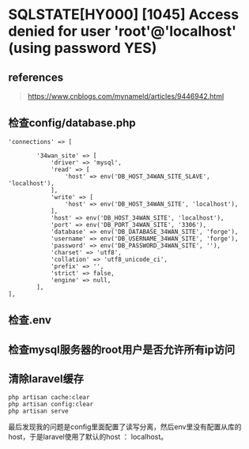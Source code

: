 #  SQLSTATE[HY000] [1045] Access denied for user 'root'@'localhost' (using password YES)

## references

> https://www.cnblogs.com/mynameld/articles/9446942.html

## 检查config/database.php

```
'connections' => [

        '34wan_site' => [
            'driver' => 'mysql',
            'read' => [
                'host' => env('DB_HOST_34WAN_SITE_SLAVE', 'localhost'),
            ],
            'write' => [
                'host' => env('DB_HOST_34WAN_SITE', 'localhost'),
            ],
            'host' => env('DB_HOST_34WAN_SITE', 'localhost'),
            'port' => env('DB_PORT_34WAN_SITE', '3306'),
            'database' => env('DB_DATABASE_34WAN_SITE', 'forge'),
            'username' => env('DB_USERNAME_34WAN_SITE', 'forge'),
            'password' => env('DB_PASSWORD_34WAN_SITE', ''),
            'charset' => 'utf8',
            'collation' => 'utf8_unicode_ci',
            'prefix' => '',
            'strict' => false,
            'engine' => null,
        ],
],        
```

## 检查.env

## 检查mysql服务器的root用户是否允许所有ip访问

## 清除laravel缓存

```
php artisan cache:clear
php artisan config:clear
php artisan serve
```

最后发现我的问题是config里面配置了读写分离，然后env里没有配置从库的host，于是laravel使用了默认的host ： localhost。